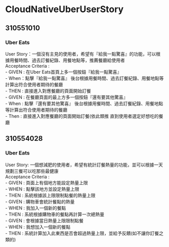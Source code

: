 # CloudNativeUberUserStory

## 310551010
### Uber Eats
User Story：一個沒有主見的使用者，希望有『給我一點驚喜』的功能，可以根據用餐時間、過去訂餐紀錄、用餐地點等，推薦餐廳給使用者  
Acceptance Criteria :  
    - GIVEN : 在Uber Eats首頁上多一個按鈕『給我一點驚喜』  
    - When：點擊『給我一點驚喜』 後台根據用餐時間、過去訂餐紀錄、用餐地點等計算出符合使用者期待的餐廳  
    - THEN : 直接進入對應餐廳的頁面開始訂餐  
    - GIVEN : 在餐廳頁面的最上方多一個按鈕『還有要其他驚喜』  
    - When : 點擊『還有要其他驚喜』 後台根據用餐時間、過去訂餐紀錄、用餐地點等計算出符合使用者期待的餐廳  
    - Then : 直接進入對應餐廳的頁面開始訂餐(依此類推 直到使用者選定好想吃的餐廳  

## 310554028  
### Uber Eats  
User Story: 一個想減肥的使用者，希望有統計訂餐熱量的功能，並可以根據一天規劃三餐可以吃那些最健康  
Acceptance Criteria :  
    - GIVEN : 頁面上有個地方能設定熱量上限  
    - WHEN  : 點擊該地方並設定熱量上限  
    - THEN  : 系統根據該上限限制點餐的熱量上限  
    - GIVEN : 購物車會統計餐點的熱量  
    - WHEN  : 我加入一個新的餐點  
    - THEN  : 系統根據購物車的餐點再計算一次總熱量  
    - GIVEN : 會根據當日熱量上限限制點餐  
    - WHEN  : 我想加入一個新的餐點  
    - THEN  : 系統計算加入此東西是否會超過熱量上限，並給予反饋(如不讓你訂餐之類的)  
